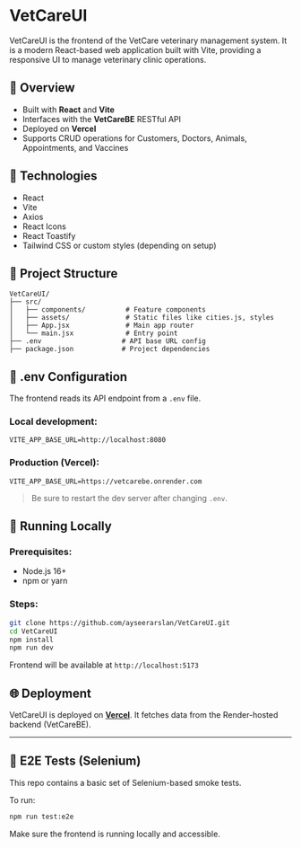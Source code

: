 # VetCareUI

VetCareUI is the frontend of the VetCare veterinary management system. It is a modern React-based web application built with Vite, providing a responsive UI to manage veterinary clinic operations.

## 🧩 Overview

* Built with **React** and **Vite**
* Interfaces with the **VetCareBE** RESTful API
* Deployed on **Vercel**
* Supports CRUD operations for Customers, Doctors, Animals, Appointments, and Vaccines

## 🔧 Technologies

* React
* Vite
* Axios
* React Icons
* React Toastify
* Tailwind CSS or custom styles (depending on setup)

## 📂 Project Structure

```
VetCareUI/
├── src/
│   ├── components/          # Feature components
│   ├── assets/              # Static files like cities.js, styles
│   ├── App.jsx              # Main app router
│   └── main.jsx             # Entry point
├── .env                    # API base URL config
├── package.json            # Project dependencies
```

## 🔑 .env Configuration

The frontend reads its API endpoint from a `.env` file.

### Local development:

```env
VITE_APP_BASE_URL=http://localhost:8080
```

### Production (Vercel):

```env
VITE_APP_BASE_URL=https://vetcarebe.onrender.com
```

> Be sure to restart the dev server after changing `.env`.

## 🧪 Running Locally

### Prerequisites:

* Node.js 16+
* npm or yarn

### Steps:

```bash
git clone https://github.com/ayseerarslan/VetCareUI.git
cd VetCareUI
npm install
npm run dev
```

Frontend will be available at `http://localhost:5173`

## 🌐 Deployment

VetCareUI is deployed on **[Vercel](https://vercel.com/)**. It fetches data from the Render-hosted backend (VetCareBE).

---

## 🚦 E2E Tests (Selenium)

This repo contains a basic set of Selenium-based smoke tests.

To run:

```bash
npm run test:e2e
```

Make sure the frontend is running locally and accessible.


